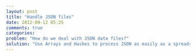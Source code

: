 ```yaml
---
layout: post
title: "Handle JSON files"
date: 2012-09-12 05:25
comments: true
categories: 
problem: "How do we deal with JSON data files?"
solution: "Use Arrays and Hashes to process JSON as easily as a spreadsheet"
---
```

